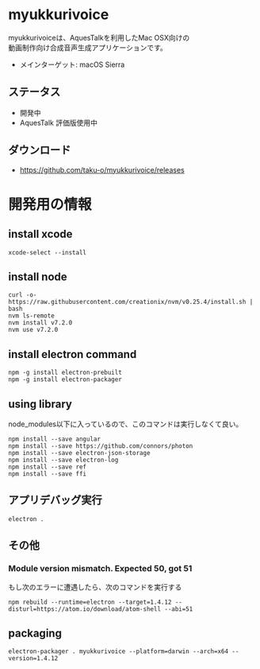 # myukkurivoice
myukkurivoiceは、AquesTalkを利用したMac OSX向けの  
動画制作向け合成音声生成アプリケーションです。
* メインターゲット: macOS Sierra

## ステータス
* 開発中
* AquesTalk 評価版使用中

## ダウンロード
* https://github.com/taku-o/myukkurivoice/releases

# 開発用の情報
## install xcode
    xcode-select --install

## install node
    curl -o- https://raw.githubusercontent.com/creationix/nvm/v0.25.4/install.sh | bash
    nvm ls-remote
    nvm install v7.2.0
    nvm use v7.2.0

## install electron command
    npm -g install electron-prebuilt
    npm -g install electron-packager

## using library
node_modules以下に入っているので、このコマンドは実行しなくて良い。  

    npm install --save angular
    npm install --save https://github.com/connors/photon
    npm install --save electron-json-storage
    npm install --save electron-log
    npm install --save ref
    npm install --save ffi

## アプリデバッグ実行
    electron .

## その他
### Module version mismatch. Expected 50, got 51
もし次のエラーに遭遇したら、次のコマンドを実行する

    npm rebuild --runtime=electron --target=1.4.12 --disturl=https://atom.io/download/atom-shell --abi=51

## packaging
    electron-packager . myukkurivoice --platform=darwin --arch=x64 --version=1.4.12


